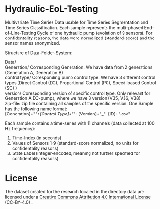 # Hydraulic-EoL-Testing
Multivariate Time Series Data usable for Time Series Segmentation and Time Series Classification. Each sample represents the multi-phased End-of-Line-Testing Cycle of one hydraulic pump (evolution of 9 sensors). For confidentality reasons, the data were normalized (standard-score) and the sensor names anonymized.

Structure of Data-Folder-System:

Data/<br />
  Generation/                  Corresponding Generation. We have data from 2 generations (Generation A, Generation B)<br />
    control type/              Coresponding pump control type. We have 3 different control types (Direct Control (DC), Proportional Control (PC), Speed-based Control (SC) )<br />
      version/                 Coresponding version of specific control type. Only relevant for Generation A DC-pumps, where we have 3 version (V35, V36, V38)<br />
        zip-file:              zip file containing all samples of the specific version. One Sample has the following name format:<br />
                                    [Generation]+"_"+[Control Type]+"_"+[Version]+"_"+[ID]+".csv"<br />
                                    
                                    
 
                                    
Each sample contains a time-series with 11 channels (data collected at 100 Hz frequency):
1. Time-Index (in seconds)
2. Values of Sensors 1-9 (standard-score normalized, no units for confidentality reasons)
3. State Label (integer-encoded, meaning not further specified for confidentality reasons)

# License 
The dataset created for the research located in the directory data are licensed under a [Creative Commons Attribution 4.0 International License](https://creativecommons.org/licenses/by/4.0/) (CC-BY-4.0) .
